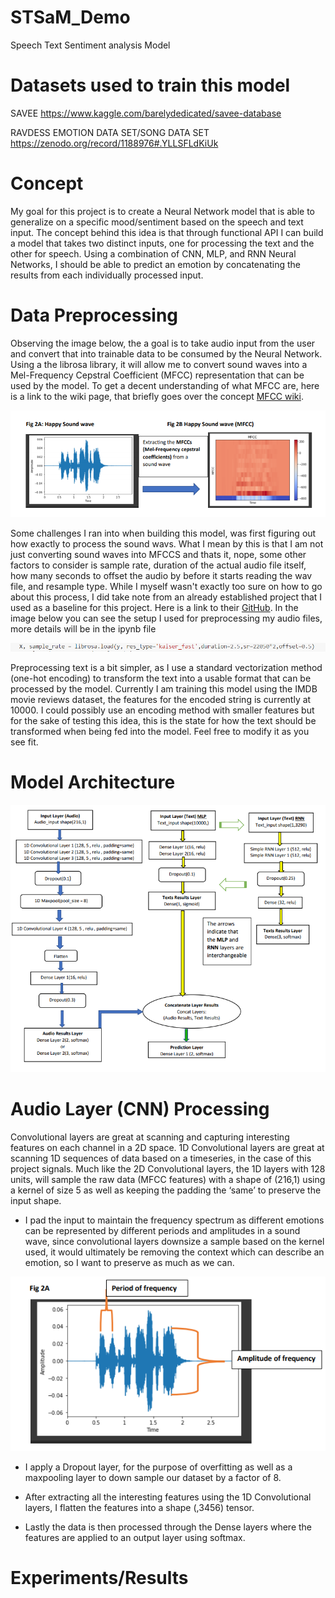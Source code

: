 # STSaM_Demo
Speech Text Sentiment analysis Model

# Datasets used to train this model
SAVEE
https://www.kaggle.com/barelydedicated/savee-database

RAVDESS EMOTION DATA SET/SONG DATA SET
https://zenodo.org/record/1188976#.YLLSFLdKiUk


# Concept
My goal for this project is to create a Neural Network model that is able to generalize on a specific
mood/sentiment based on the speech and text input. The concept behind this idea is that through functional API I can
build a model that takes two distinct inputs, one for processing the text and the other for speech. Using a combination
of CNN, MLP, and RNN Neural Networks, I should be able to predict an emotion by concatenating the results from each
individually processed input.

# Data Preprocessing
Observing the image below, the a goal is to take audio input from the user and convert that into trainable data to be consumed
by the Neural Network. Using a the librosa library, it will allow me to convert sound waves into a Mel-Frequency Cepstral Coefficient (MFCC)
representation that can be used by the model. To get a decent understanding of what MFCC are, here is a link to the wiki page, that briefly goes over the 
concept [MFCC wiki](https://en.wikipedia.org/wiki/Mel-frequency_cepstrum).

![Sound wave to MFCC](./images/Sound%20wav%20to%20mfcc.PNG)

Some challenges I ran into when building this model, was first figuring out how exactly to process the sound wavs. What I mean by this is that I am not just
converting sound waves into MFCCS and thats it, nope, some other factors to consider is sample rate, duration of the actual audio file itself, how many seconds
to offset the audio by before it starts reading the wav file, and resample type. While I myself wasn't exactly too sure on how to go about this process, I did take 
note from an already established project that I used as a baseline for this project. Here is a link to their [GitHub](https://github.com/MITESHPUTHRANNEU/Speech-Emotion-Analyzer). In the image below you can see the setup I used for preprocessing my audio files, more details will be in the ipynb file

![Librosa arguments](./images/librosa_load.PNG)

Preprocessing text is a bit simpler, as I use a standard vectorization method (one-hot encoding) to transform the
text into a usable format that can be processed by the model. Currently I am training this model using the IMDB movie
reviews dataset, the features for the encoded string is currently at 10000. I could possibly use an encoding method with
smaller features but for the sake of testing this idea, this is the state for how the text should be transformed when being fed into the model.
Feel free to modify it as you see fit.

# Model Architecture
![Model Architecture](./images/Model%20Architecture.PNG)

# Audio Layer (CNN) Processing
Convolutional layers are great at scanning and capturing interesting features on each
channel in a 2D space. 1D Convolutional layers are great at scanning 1D sequences of data based on a timeseries, in the
case of this project signals. Much like the 2D Convolutional layers, the 1D layers with 128 units, will sample the raw data (MFCC
features) with a shape of (216,1) using a kernel of size 5 as well as keeping the padding the ‘same’ to preserve the input
shape. 
-  I pad the input to maintain the frequency spectrum as different emotions can be represented by different
periods and amplitudes in a sound wave, since convolutional layers downsize a sample based on the kernel used, it would ultimately be removing the
context which can describe an emotion, so I want to preserve as much as we can. 

![Periods and Frequencies](./images/periods%20and%20frequencies.PNG)

-  I apply a Dropout layer, for the purpose of overfitting as well as a maxpooling layer to down sample our dataset by a factor of 8.

-  After extracting all the interesting features using the 1D Convolutional layers, I flatten the features into a
shape (,3456) tensor.

- Lastly the data is then processed through the Dense layers where the features are applied to an output
layer using softmax. 

# Experiments/Results


